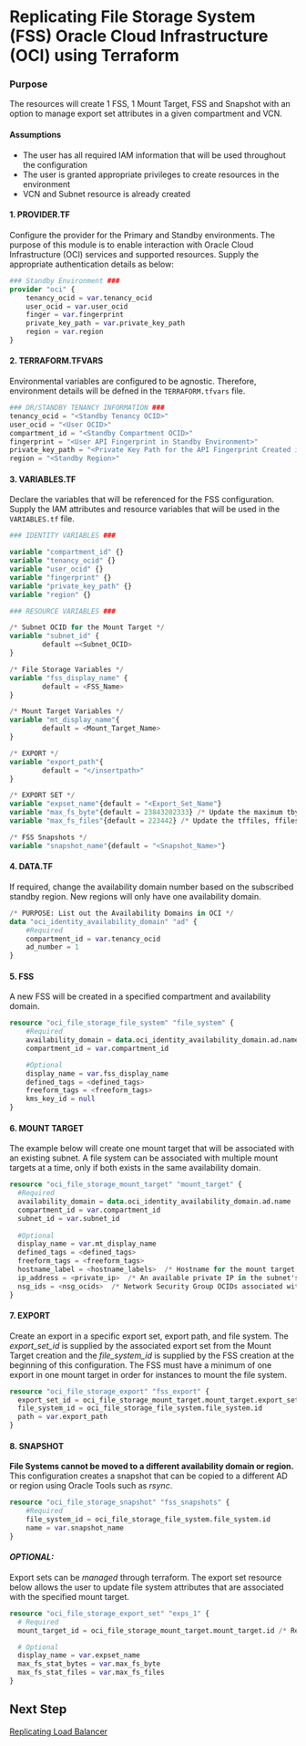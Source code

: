 # Replicating File Storage System (FSS) Oracle Cloud Infrastructure (OCI) using Terraform

### Purpose
The resources will create 1 FSS, 1 Mount Target, FSS and Snapshot with an option to manage export set attributes in a given compartment and VCN. 


#### Assumptions

- The user has all required IAM information that will be used throughout the configuration
- The user is granted appropriate privileges to create resources in the environment
- VCN and Subnet resource is already created



#### 1. PROVIDER.TF

Configure the provider for the Primary and Standby environments. The purpose of this module is to enable interaction with Oracle Cloud Infrastructure (OCI) services and supported resources. Supply the appropriate authentication details as below:

```terraform
### Standby Environment ###
provider "oci" {
    tenancy_ocid = var.tenancy_ocid
    user_ocid = var.user_ocid
    finger = var.fingerprint
    private_key_path = var.private_key_path
    region = var.region
}

```

#### 2. TERRAFORM.TFVARS

Environmental variables are configured to be agnostic. Therefore, environment details will be defned in the `TERRAFORM.tfvars` file. 

```terraform
### DR/STANDBY TENANCY INFORMATION ###
tenancy_ocid = "<Standby Tenancy OCID>"
user_ocid = "<User OCID>"
compartment_id = "<Standby Compartment OCID>"
fingerprint = "<User API Fingerprint in Standby Environment>"
private_key_path = "<Private Key Path for the API Fingerprint Created in Standby Environment>"
region = "<Standby Region>"
```

#### 3. VARIABLES.TF

Declare the variables that will be referenced for the FSS configuration. Supply the IAM attributes and resource variables that will be used in the `VARIABLES.tf` file.

```terraform
### IDENTITY VARIABLES ###

variable "compartment_id" {}
variable "tenancy_ocid" {}
variable "user_ocid" {}
variable "fingerprint" {}
variable "private_key_path" {}
variable "region" {}

### RESOURCE VARIABLES ###

/* Subnet OCID for the Mount Target */
variable "subnet_id" {
        default =<Subnet_OCID>
}

/* File Storage Variables */
variable "fss_display_name" {
        default = <FSS_Name>
}

/* Mount Target Variables */
variable "mt_display_name"{
        default = <Mount_Target_Name>
}

/* EXPORT */
variable "export_path"{
        default = "</insertpath>"
}

/* EXPORT SET */
variable "expset_name"{default = "<Export_Set_Name"}
variable "max_fs_byte"{default = 23843202333} /* Update the maximum tbytes, fbytes, and abytes values
variable "max_fs_files"{default = 223442} /* Update the tffiles, ffiles and afiles values */

/* FSS Snapshots */
variable "snapshot_name"{default = "<Snapshot_Name>"}
```

#### 4. DATA.TF

If required, change the availability domain number based on the subscribed standby region. New regions will only have one availability domain. 

```terraform
/* PURPOSE: List out the Availability Domains in OCI */
data "oci_identity_availability_domain" "ad" {
    #Required
    compartment_id = var.tenancy_ocid
    ad_number = 1
}
```

#### 5. FSS

A new FSS will be created in a specified compartment and availability domain.

```terraform
resource "oci_file_storage_file_system" "file_system" {
    #Required
    availability_domain = data.oci_identity_availability_domain.ad.name /* Value for AD from: DATA.TF */
    compartment_id = var.compartment_id

    #Optional
    display_name = var.fss_display_name
    defined_tags = <defined_tags>
    freeform_tags = <freeform_tags>
    kms_key_id = null
}
```

#### 6. MOUNT TARGET

The example below will create one mount target that will be associated with an existing subnet. A file system can be associated with multiple mount targets at a time, only if both exists in the same availability domain. 

```terraform
resource "oci_file_storage_mount_target" "mount_target" {
  #Required
  availability_domain = data.oci_identity_availability_domain.ad.name
  compartment_id = var.compartment_id
  subnet_id = var.subnet_id
  
  #Optional
  display_name = var.mt_display_name
  defined_tags = <defined_tags>
  freeform_tags = <freeform_tags>
  hostname_label = <hostname_labels>  /* Hostname for the mount target's IP address */
  ip_address = <private_ip>  /* An available private IP in the subnet's CIDR */
  nsg_ids = <nsg_ocids>  /* Network Security Group OCIDs associated with the mount target. Maximum ID's = 5 */
}
```

#### 7. EXPORT

Create an export in a specific export set, export path, and file system. The <i>export_set_id</i> is supplied by the associated export set from the Mount Target creation and the <i>file_system_id</i> is supplied by the FSS creation at the beginning of this configuration. The FSS must have a minimum of one export in one mount target in order for instances to mount the file system.

```terraform
resource "oci_file_storage_export" "fss_export" {
  export_set_id = oci_file_storage_mount_target.mount_target.export_set_id
  file_system_id = oci_file_storage_file_system.file_system.id
  path = var.export_path
}
```

#### 8. SNAPSHOT

<b>File Systems cannot be moved to a different availability domain or region.</b> This configuration creates a snapshot that can be copied to a different AD or region using Oracle Tools such as <i>rsync</i>.

```terraform
resource "oci_file_storage_snapshot" "fss_snapshots" {
    #Required
    file_system_id = oci_file_storage_file_system.file_system.id
    name = var.snapshot_name
}
```
#### <i>OPTIONAL:</i>

Export sets can be <i>managed</i> through terraform. The export set resource below allows the user to update file system attributes that are associated with the specified mount target.

```terraform
resource "oci_file_storage_export_set" "exps_1" {
  # Required
  mount_target_id = oci_file_storage_mount_target.mount_target.id /* Referencing export set created from mount_target resource */

  # Optional
  display_name = var.expset_name
  max_fs_stat_bytes = var.max_fs_byte
  max_fs_stat_files = var.max_fs_files
}
```


## Next Step 
[Replicating Load Balancer](https://github.com/SunnyORCL/Iteam-DR-TF/blob/main/guides/load_balancer/replicating-lb.md)
